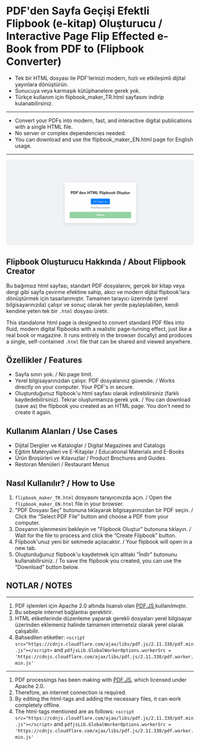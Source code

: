 # PDF'den Sayfa Geçişi Efektli Flipbook (e-kitap) Oluşturucu / Interactive Page Flip Effected e-Book from PDF to (Flipbook Converter)
- Tek bir HTML dosyası ile PDF'lerinizi modern, hızlı ve etkileşimli dijital yayınlara dönüştürün.
- Sunucuya veya karmaşık kütüphanelere gerek yok.
- Türkçe kullanım için flipbook_maker_TR.html sayfasını indirip kulanabilirsiniz.
---
- Convert your PDFs into modern, fast, and interactive digital publications with a single HTML file. 
- No server or complex dependencies needed.
- You can download and use the flipbook_maker_EN.html page for English usage.
---

![Local GIF](flipbook_maker_animation.gif)

## Flipbook Oluşturucu Hakkında / About Flipbook Creator

Bu bağımsız html sayfası, standart PDF dosyalarını, gerçek bir kitap veya dergi gibi sayfa çevirme efektine sahip, akıcı ve modern dijital flipbook'lara dönüştürmek için tasarlanmıştır. Tamamen tarayıcı üzerinde (yerel bilgisayarınızda) çalışır ve sonuç olarak her yerde paylaşılabilen, kendi kendine yeten tek bir `.html` dosyası üretir.

This standalone html page is designed to convert standard PDF files into fluid, modern digital flipbooks with a realistic page-turning effect, just like a real book or magazine. It runs entirely in the browser (locally) and produces a single, self-contained `.html` file that can be shared and viewed anywhere.

## Özellikler / Features

- Sayfa sınırı yok. / No page limit.
- Yerel bilgisayarınızdan çalışır. PDF dosyalarınız güvende. / Works directly on your computer. Your PDF's in secure.
- Oluşturduğunuz flipbook'u html sayfası olarak indirebilirsiniz (farklı kaydedebilirsiniz). Tekrar oluşturmanıza gerek yok. / You can download (save as) the flipbook you created as an HTML page. You don't need to create it again.

## Kullanım Alanları / Use Cases

- Dijital Dergiler ve Kataloglar / Digital Magazines and Catalogs
- Eğitim Materyalleri ve E-Kitaplar / Educational Materials and E-Books
- Ürün Broşürleri ve Kılavuzlar / Product Brochures and Guides
- Restoran Menüleri / Restaurant Menus

## Nasıl Kullanılır? / How to Use

1. `flipbook_maker_TR.html` dosyasını tarayıcınızda açın. / Open the `flipbook_maker_EN.html` file in your browser.
2. "PDF Dosyası Seç" butonuna tıklayarak bilgisayarınızdan bir PDF seçin. / Click the “Select PDF File” button and choose a PDF from your computer.
3. Dosyanın işlenmesini bekleyin ve "Flipbook Oluştur" butonuna tıklayın. / Wait for the file to process and click the “Create Flipbook” button.
4. Flipbook'unuz yeni bir sekmede açılacaktır. / Your flipbook will open in a new tab. 
5. Oluşturduğunuz flipbook'u kaydetmek için alttaki "İndir" butonunu kullanabilirsiniz. / To save the flipbook you created, you can use the “Download” button below.

## NOTLAR / NOTES
---
1. PDF işlemleri için Apache 2.0 altında lisanslı olan [PDF.JS ](https://mozilla.github.io/pdf.js/) kullanılmıştır.
2. Bu sebeple internet bağlantısı gerektirir.
3. HTML etiketlerinde düzenleme yaparak gerekli dosyaları yerel bilgisayar üzerinden eklemeniz halinde tamamen internetsiz olarak yerel olarak çalışabilir.
4. Bahsedilen etiketler:
```<script src="https://cdnjs.cloudflare.com/ajax/libs/pdf.js/2.11.338/pdf.min.js"></script>``` and ```pdfjsLib.GlobalWorkerOptions.workerSrc = 'https://cdnjs.cloudflare.com/ajax/libs/pdf.js/2.11.338/pdf.worker.min.js'```

---
1. PDF processings has been making with [PDF.JS](https://mozilla.github.io/pdf.js/), which licensed under Apache 2.0.
2. Therefore, an internet connection is required.
3. By editing the html-tags and adding the necessary files, it can work completely offline.
4. The html-tags mentioned are as follows:
```<script src="https://cdnjs.cloudflare.com/ajax/libs/pdf.js/2.11.338/pdf.min.js"></script>``` and ```pdfjsLib.GlobalWorkerOptions.workerSrc = 'https://cdnjs.cloudflare.com/ajax/libs/pdf.js/2.11.338/pdf.worker.min.js'```